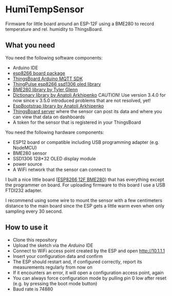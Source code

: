 # HumiTempSensor
Firmware for little board around an ESP-12F using a BME280 to record temperature and rel. humidity to ThingsBoard.

## What you need
You need the following software components:
- Arduino IDE
- [esp8266 board package](https://github.com/esp8266/Arduino)
- [ThingsBoard Arduino MQTT SDK](https://github.com/thingsboard/ThingsBoard-Arduino-MQTT-SDK)
- [ThingPulse esp8266 ssd1306 oled library](https://github.com/ThingPulse/esp8266-oled-ssd1306)
- [BME280 library by Tyler Glenn](https://github.com/finitespace/BME280)
- [Dictionary library by Anatoli Arkhipenko](https://github.com/arkhipenko/Dictionary) CAUTION! Use version 3.4.0 for now since v 3.5.0 introduced problems that are not resolved, yet!
- [EspBootstrap library by Anatoli Arkhipenko](https://github.com/arkhipenko/EspBootstrap)
- [ThingsBoard server](https://thingsboard.io/) where the sensor can post its data and where you can view that data on dashboards
- A token for the sensor that is registered in your ThingsBoard

You need the following hardware components:
- ESP12 board or compatible including USB programming adapter (e.g. NodeMCU)
- BME280 sensor
- SSD1306 128*32 OLED display module
- power source
- A WiFi network that the sensor can connect to

I built a nice little board ([ESP8266 12F BME280](https://easyeda.com/jostsalathe/ESP8266-12e-Base-Board_copy)) that has everything except the programmer on board. For uploading firmware to this board I use a USB FTDI232 adapter.

I recommend using some wire to mount the sensor with a few centimeters distance to the main board since the ESP gets a little warm even when only sampling every 30 second.

## How to use it
- Clone this repository
- Upload the sketch via the *Arduino* IDE
- Connect to WiFi access point created by the ESP and open http://10.1.1.1
- Insert your configuration data and confirm
- The ESP should restart and, if configured correctly, report its measurements regularly from now on
- If it encounters an error, it will open a configuration access point, again
- You can always force configuration mode by pulling pin 0 low after reset (e.g. by pressing the boot mode button)
- Baud rate is 74880
